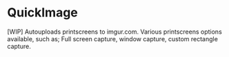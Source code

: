 QuickImage
==========

[WIP] Autouploads printscreens to imgur.com. Various printscreens options available, such as; Full screen capture, window capture, custom rectangle capture.
